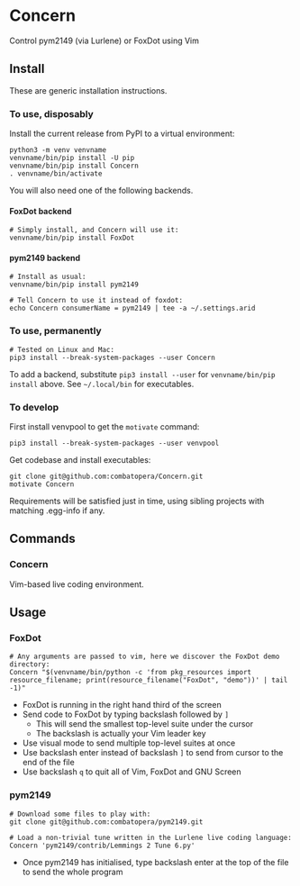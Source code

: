 # Concern
Control pym2149 (via Lurlene) or FoxDot using Vim

## Install
These are generic installation instructions.

### To use, disposably
Install the current release from PyPI to a virtual environment:
```
python3 -m venv venvname
venvname/bin/pip install -U pip
venvname/bin/pip install Concern
. venvname/bin/activate
```
You will also need one of the following backends.

#### FoxDot backend
```
# Simply install, and Concern will use it:
venvname/bin/pip install FoxDot
```

#### pym2149 backend
```
# Install as usual:
venvname/bin/pip install pym2149

# Tell Concern to use it instead of foxdot:
echo Concern consumerName = pym2149 | tee -a ~/.settings.arid
```

### To use, permanently
```
# Tested on Linux and Mac:
pip3 install --break-system-packages --user Concern
```
To add a backend, substitute `pip3 install --user` for `venvname/bin/pip install` above.
See `~/.local/bin` for executables.

### To develop
First install venvpool to get the `motivate` command:
```
pip3 install --break-system-packages --user venvpool
```
Get codebase and install executables:
```
git clone git@github.com:combatopera/Concern.git
motivate Concern
```
Requirements will be satisfied just in time, using sibling projects with matching .egg-info if any.

## Commands

### Concern
Vim-based live coding environment.

## Usage

### FoxDot
```
# Any arguments are passed to vim, here we discover the FoxDot demo directory:
Concern "$(venvname/bin/python -c 'from pkg_resources import resource_filename; print(resource_filename("FoxDot", "demo"))' | tail -1)"
```
* FoxDot is running in the right hand third of the screen
* Send code to FoxDot by typing backslash followed by `]`
    * This will send the smallest top-level suite under the cursor
    * The backslash is actually your Vim leader key
* Use visual mode to send multiple top-level suites at once
* Use backslash enter instead of backslash `]` to send from cursor to the end of the file
* Use backslash `q` to quit all of Vim, FoxDot and GNU Screen

### pym2149
```
# Download some files to play with:
git clone git@github.com:combatopera/pym2149.git

# Load a non-trivial tune written in the Lurlene live coding language:
Concern 'pym2149/contrib/Lemmings 2 Tune 6.py'
```
* Once pym2149 has initialised, type backslash enter at the top of the file to send the whole program
